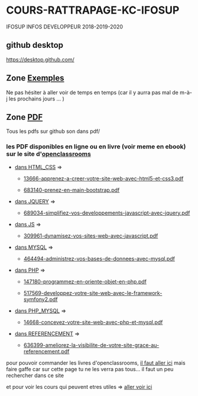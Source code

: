 # COURS-RATTRAPAGE-KC-IFOSUP
IFOSUP INFOS DEVELOPPEUR 2018-2019-2020

## github desktop
https://desktop.github.com/

## Zone [Exemples](https://github.com/trallocnivek242/COURS-RATTRAPAGE-KC-IFOSUP/tree/master/EXEMPLES)
Ne pas hésiter à aller voir de temps en temps (car il y aurra pas mal de m-à-j les prochains jours ... )

## Zone [PDF](https://github.com/trallocnivek242/COURS-RATTRAPAGE-KC-IFOSUP/tree/master/PDF)
Tous les pdfs sur github son dans pdf/
 ### les PDF disponibles en ligne ou en livre (voir meme en ebook) sur le site d'[openclassrooms](https://openclassrooms.com/fr/dashboard)
* [dans HTML_CSS](https://github.com/trallocnivek242/COURS-RATTRAPAGE-KC-IFOSUP/tree/master/PDF/HTML_CSS) =>
  * [13666-apprenez-a-creer-votre-site-web-avec-html5-et-css3.pdf](https://github.com/trallocnivek242/COURS-RATTRAPAGE-KC-IFOSUP/blob/master/PDF/HTML_CSS/13666-apprenez-a-creer-votre-site-web-avec-html5-et-css3.pdf)

  * [683140-prenez-en-main-bootstrap.pdf](https://github.com/trallocnivek242/COURS-RATTRAPAGE-KC-IFOSUP/blob/master/PDF/HTML_CSS/683140-prenez-en-main-bootstrap.pdf)

* [dans JQUERY](https://github.com/trallocnivek242/COURS-RATTRAPAGE-KC-IFOSUP/tree/master/PDF/JQUERY) =>
  * [689034-simplifiez-vos-developpements-javascript-avec-jquery.pdf](https://github.com/trallocnivek242/COURS-RATTRAPAGE-KC-IFOSUP/blob/master/PDF/JQUERY/689034-simplifiez-vos-developpements-javascript-avec-jquery.pdf)

* [dans JS](https://github.com/trallocnivek242/COURS-RATTRAPAGE-KC-IFOSUP/tree/master/PDF/JS) =>
  * [309961-dynamisez-vos-sites-web-avec-javascript.pdf](https://github.com/trallocnivek242/COURS-RATTRAPAGE-KC-IFOSUP/blob/master/PDF/JS/309961-dynamisez-vos-sites-web-avec-javascript.pdf)

* [dans MYSQL](https://github.com/trallocnivek242/COURS-RATTRAPAGE-KC-IFOSUP/tree/master/PDF/MYSQL) =>
  * [464494-administrez-vos-bases-de-donnees-avec-mysql.pdf](https://github.com/trallocnivek242/COURS-RATTRAPAGE-KC-IFOSUP/blob/master/PDF/MYSQL/464494-administrez-vos-bases-de-donnees-avec-mysql.pdf)

* [dans PHP](https://github.com/trallocnivek242/COURS-RATTRAPAGE-KC-IFOSUP/tree/master/PDF/PHP) =>
  * [147180-programmez-en-oriente-objet-en-php.pdf](https://github.com/trallocnivek242/COURS-RATTRAPAGE-KC-IFOSUP/blob/master/PDF/PHP/147180-programmez-en-oriente-objet-en-php.pdf)

  * [517569-developpez-votre-site-web-avec-le-framework-symfony2.pdf](https://github.com/trallocnivek242/COURS-RATTRAPAGE-KC-IFOSUP/blob/master/PDF/PHP/517569-developpez-votre-site-web-avec-le-framework-symfony2.pdf)

* [dans PHP_MYSQL](https://github.com/trallocnivek242/COURS-RATTRAPAGE-KC-IFOSUP/tree/master/PDF/PHP_MYSQL) =>
  * [14668-concevez-votre-site-web-avec-php-et-mysql.pdf](https://github.com/trallocnivek242/COURS-RATTRAPAGE-KC-IFOSUP/blob/master/PDF/PHP_MYSQL/14668-concevez-votre-site-web-avec-php-et-mysql.pdf)

* [dans REFERENCEMENT](https://github.com/trallocnivek242/COURS-RATTRAPAGE-KC-IFOSUP/tree/master/PDF/REFERENCEMENT) =>
  * [636399-ameliorez-la-visibilite-de-votre-site-grace-au-referencement.pdf](https://github.com/trallocnivek242/COURS-RATTRAPAGE-KC-IFOSUP/blob/master/PDF/REFERENCEMENT/636399-ameliorez-la-visibilite-de-votre-site-grace-au-referencement.pdf)



pour pouvoir commander les livres d'openclassrooms, [il faut aller ici](https://www.eyrolles.com/Informatique/Collection/15932/openclassrooms/) mais faire gaffe car sur cette page tu ne les verra pas tous... il faut un peu rechercher dans ce site

et pour voir les cours qui peuvent etres utiles => [aller voir ici](https://openclassrooms.com/fr/search?page=1&categories=D%C3%A9veloppement&type=course)
